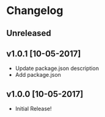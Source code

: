 # Changelog

## Unreleased
<!-- Add new, unreleased items here. -->

## v1.0.1 [10-05-2017]
- Update package.json description
- Add package.json

## v1.0.0 [10-05-2017]
- Initial Release!

